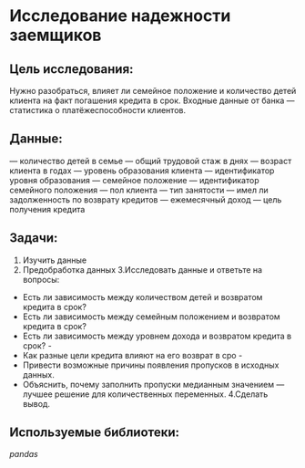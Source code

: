 # Исследование надежности заемщиков
## Цель исследования:
Нужно разобраться, влияет ли семейное положение и количество детей клиента на факт погашения кредита в срок. Входные данные от банка — статистика о платёжеспособности клиентов.

## Данные:

— количество детей в семье
— общий трудовой стаж в днях
— возраст клиента в годах
— уровень образования клиента
— идентификатор уровня образования
— семейное положение
— идентификатор семейного положения
— пол клиента
— тип занятости
— имел ли задолженность по возврату кредитов
— ежемесячный доход
— цель получения кредита
  
## Задачи:
1. Изучить данные
2. Предобработка данных
3.Исследовать данные и ответьте на вопросы:

  - Есть ли зависимость между количеством детей и возвратом кредита в срок?
  - Есть ли зависимость между семейным положением и возвратом кредита в срок?
  - Есть ли зависимость между уровнем дохода и возвратом кредита в срок? -
  - Как разные цели кредита влияют на его возврат в сро -
  - Привести возможные причины появления пропусков в исходных данных.
  - Объяснить, почему заполнить пропуски медианным значением — лучшее решение для количественных переменных.
4.Сделать вывод.

## Используемые библиотеки:
  *pandas*
  
